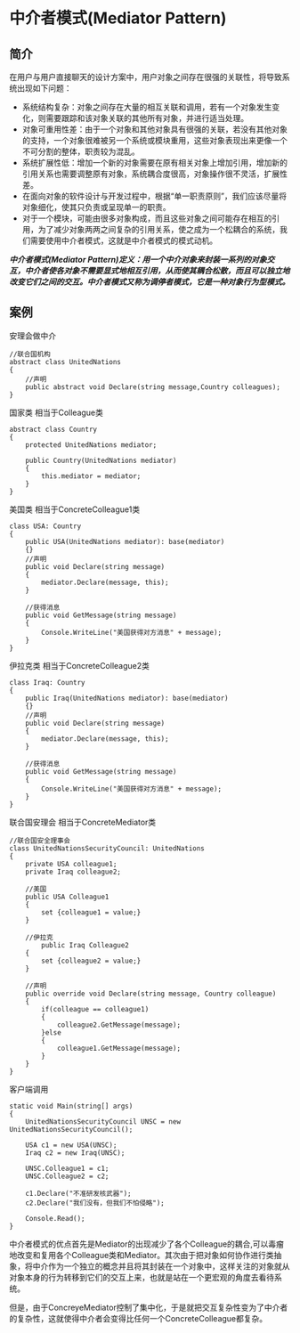 # 中介者模式(Mediator Pattern)

## 简介
在用户与用户直接聊天的设计方案中，用户对象之间存在很强的关联性，将导致系统出现如下问题：

* 系统结构复杂：对象之间存在大量的相互关联和调用，若有一个对象发生变化，则需要跟踪和该对象关联的其他所有对象，并进行适当处理。
* 对象可重用性差：由于一个对象和其他对象具有很强的关联，若没有其他对象的支持，一个对象很难被另一个系统或模块重用，这些对象表现出来更像一个不可分割的整体，职责较为混乱。
* 系统扩展性低：增加一个新的对象需要在原有相关对象上增加引用，增加新的引用关系也需要调整原有对象，系统耦合度很高，对象操作很不灵活，扩展性差。
* 在面向对象的软件设计与开发过程中，根据“单一职责原则”，我们应该尽量将对象细化，使其只负责或呈现单一的职责。
* 对于一个模块，可能由很多对象构成，而且这些对象之间可能存在相互的引用，为了减少对象两两之间复杂的引用关系，使之成为一个松耦合的系统，我们需要使用中介者模式，这就是中介者模式的模式动机。

***中介者模式(Mediator Pattern)定义：用一个中介对象来封装一系列的对象交互，中介者使各对象不需要显式地相互引用，从而使其耦合松散，而且可以独立地改变它们之间的交互。中介者模式又称为调停者模式，它是一种对象行为型模式。***


## 案例
安理会做中介

```
//联合国机构
abstract class UnitedNations
{
	//声明
	public abstract void Declare(string message,Country colleagues);
}
```

国家类 相当于Colleague类

```
abstract class Country
{
	protected UnitedNations mediator;
	
	public Country(UnitedNations mediator)
	{
		this.mediator = mediator;
	}
}
```

美国类 相当于ConcreteColleague1类

```
class USA: Country
{
	public USA(UnitedNations mediator): base(mediator)
	{}
	//声明
	public void Declare(string message)
	{
		mediator.Declare(message, this);
	}
	
	//获得消息
	public void GetMessage(string message)
	{
		Console.WriteLine("美国获得对方消息" + message);
	}
}
```

伊拉克类 相当于ConcreteColleague2类

```
class Iraq: Country
{
	public Iraq(UnitedNations mediator): base(mediator)
	{}
	//声明
	public void Declare(string message)
	{
		mediator.Declare(message, this);
	}
	
	//获得消息
	public void GetMessage(string message)
	{
		Console.WriteLine("美国获得对方消息" + message);
	}
}
```

联合国安理会 相当于ConcreteMediator类

```
//联合国安全理事会
class UnitedNationsSecurityCouncil: UnitedNations
{
	private USA colleague1;
	private Iraq colleague2;
	
	//美国
	public USA Colleague1
	{
		set {colleague1 = value;}
	}
	
	//伊拉克
		public Iraq Colleague2
	{
		set {colleague2 = value;}
	}
	
	//声明
	public override void Declare(string message, Country colleague)
	{
		if(colleague == colleague1)
		{
			colleague2.GetMessage(message);
		}else
		{
			colleague1.GetMessage(message);
		}
	}
}
```

客户端调用

```
static void Main(string[] args)
{
	UnitedNationsSecurityCouncil UNSC = new UnitedNationsSecurityCouncil();
	
	USA c1 = new USA(UNSC);
	Iraq c2 = new Iraq(UNSC);
	
	UNSC.Colleague1 = c1;
	UNSC.Colleague2 = c2;
	
	c1.Declare("不准研发核武器");
	c2.Declare("我们没有，但我们不怕侵略");
	
	Console.Read();	
}
```

中介者模式的优点首先是Mediator的出现减少了各个Colleague的耦合,可以毒瘤地改变和复用各个Colleague类和Mediator。其次由于把对象如何协作进行类抽象，将中介作为一个独立的概念并且将其封装在一个对象中，这样关注的对象就从对象本身的行为转移到它们的交互上来，也就是站在一个更宏观的角度去看待系统。

但是，由于ConcreyeMediator控制了集中化，于是就把交互复杂性变为了中介者的复杂性，这就使得中介者会变得比任何一个ConcreteColleague都复杂。






